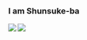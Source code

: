 ### I am Shunsuke-ba
<img align="left" src="https://github-readme-stats.vercel.app/api?username=Shunsuke-ba&show_icons=true">
<img align="center" src="https://github-readme-stats.anuraghazra1.vercel.app/api/top-langs/?username=Shunsuke-ba&layout=compact&amp;theme=radical" style="max-width:100%;">

